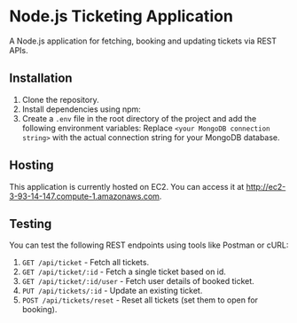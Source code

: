 # Node.js Ticketing Application

A Node.js application for fetching, booking and updating tickets via REST APIs.

## Installation

1. Clone the repository.
2. Install dependencies using npm:
3. Create a `.env` file in the root directory of the project and add the following environment variables:
Replace `<your MongoDB connection string>` with the actual connection string for your MongoDB database.


## Hosting

This application is currently hosted on EC2. You can access it at http://ec2-3-93-14-147.compute-1.amazonaws.com.


## Testing

You can test the following REST endpoints using tools like Postman or cURL:

1. `GET /api/ticket` - Fetch all tickets.
2. `GET /api/ticket/:id` - Fetch a single ticket based on id.
2. `GET /api/ticket/:id/user` - Fetch user details of booked ticket.
3. `PUT /api/tickets/:id` - Update an existing ticket.
4. `POST /api/tickets/reset` - Reset all tickets (set them to open for booking).
